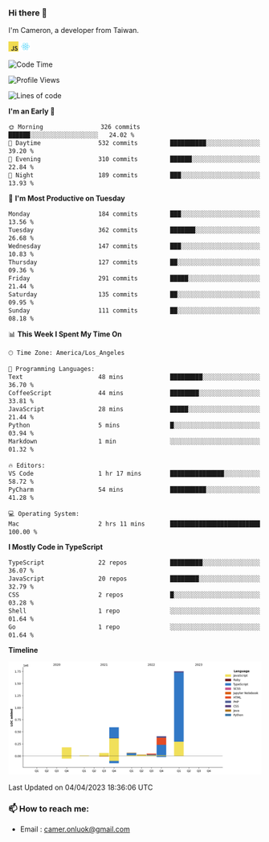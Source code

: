 ### Hi there 👋

I'm Cameron, a developer from Taiwan.


<code><img height="20" src="https://raw.githubusercontent.com/github/explore/80688e429a7d4ef2fca1e82350fe8e3517d3494d/topics/javascript/javascript.png"></code>
<code><img height="20" src="https://raw.githubusercontent.com/github/explore/80688e429a7d4ef2fca1e82350fe8e3517d3494d/topics/react/react.png"></code>



<!--START_SECTION:waka-->
![Code Time](http://img.shields.io/badge/Code%20Time-818%20hrs%208%20mins-blue)

![Profile Views](http://img.shields.io/badge/Profile%20Views-0-blue)

![Lines of code](https://img.shields.io/badge/From%20Hello%20World%20I%27ve%20Written-3.1%20million%20lines%20of%20code-blue)

**I'm an Early 🐤** 

```text
🌞 Morning                326 commits         ██████░░░░░░░░░░░░░░░░░░░   24.02 % 
🌆 Daytime                532 commits         ██████████░░░░░░░░░░░░░░░   39.20 % 
🌃 Evening                310 commits         ██████░░░░░░░░░░░░░░░░░░░   22.84 % 
🌙 Night                  189 commits         ███░░░░░░░░░░░░░░░░░░░░░░   13.93 % 
```
📅 **I'm Most Productive on Tuesday** 

```text
Monday                   184 commits         ███░░░░░░░░░░░░░░░░░░░░░░   13.56 % 
Tuesday                  362 commits         ███████░░░░░░░░░░░░░░░░░░   26.68 % 
Wednesday                147 commits         ███░░░░░░░░░░░░░░░░░░░░░░   10.83 % 
Thursday                 127 commits         ██░░░░░░░░░░░░░░░░░░░░░░░   09.36 % 
Friday                   291 commits         █████░░░░░░░░░░░░░░░░░░░░   21.44 % 
Saturday                 135 commits         ██░░░░░░░░░░░░░░░░░░░░░░░   09.95 % 
Sunday                   111 commits         ██░░░░░░░░░░░░░░░░░░░░░░░   08.18 % 
```


📊 **This Week I Spent My Time On** 

```text
🕑︎ Time Zone: America/Los_Angeles

💬 Programming Languages: 
Text                     48 mins             █████████░░░░░░░░░░░░░░░░   36.70 % 
CoffeeScript             44 mins             ████████░░░░░░░░░░░░░░░░░   33.81 % 
JavaScript               28 mins             █████░░░░░░░░░░░░░░░░░░░░   21.44 % 
Python                   5 mins              █░░░░░░░░░░░░░░░░░░░░░░░░   03.94 % 
Markdown                 1 min               ░░░░░░░░░░░░░░░░░░░░░░░░░   01.32 % 

🔥 Editors: 
VS Code                  1 hr 17 mins        ███████████████░░░░░░░░░░   58.72 % 
PyCharm                  54 mins             ██████████░░░░░░░░░░░░░░░   41.28 % 

💻 Operating System: 
Mac                      2 hrs 11 mins       █████████████████████████   100.00 % 
```

**I Mostly Code in TypeScript** 

```text
TypeScript               22 repos            █████████░░░░░░░░░░░░░░░░   36.07 % 
JavaScript               20 repos            ████████░░░░░░░░░░░░░░░░░   32.79 % 
CSS                      2 repos             █░░░░░░░░░░░░░░░░░░░░░░░░   03.28 % 
Shell                    1 repo              ░░░░░░░░░░░░░░░░░░░░░░░░░   01.64 % 
Go                       1 repo              ░░░░░░░░░░░░░░░░░░░░░░░░░   01.64 % 
```



**Timeline**

![Lines of Code chart](https://raw.githubusercontent.com/camer0nluo/camer0nluo/main/assets/bar_graph.png)


 Last Updated on 04/04/2023 18:36:06 UTC
<!--END_SECTION:waka-->

### 📫 How to reach me:
- Email : camer.onluok@gmail.com
